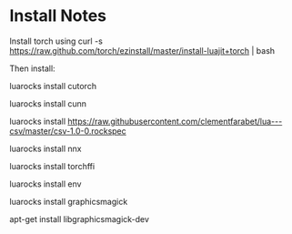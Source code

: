 Install Notes
=============
Install torch using
curl -s https://raw.github.com/torch/ezinstall/master/install-luajit+torch | bash


Then install:


luarocks install cutorch

luarocks install cunn

luarocks install https://raw.githubusercontent.com/clementfarabet/lua---csv/master/csv-1.0-0.rockspec

luarocks install nnx

luarocks install torchffi

luarocks install env

luarocks install graphicsmagick

apt-get install libgraphicsmagick-dev

